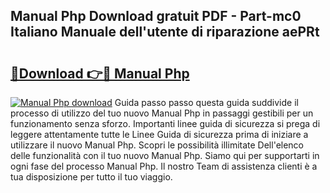 ## Manual Php Download gratuit PDF - Part-mc0 Italiano Manuale dell'utente di riparazione aePRt

# <h2><a href="http://dfd8kpf.blite.top/?on=Manual+Php">🔗Download 👉🔴 Manual Php</a></h2>

[![Manual Php download](https://i.imgur.com/lujVjoI.png)](http://dfd8kpf.blite.top/?on=Manual+Php)
Guida passo passo questa guida suddivide il processo di utilizzo del tuo nuovo Manual Php in passaggi gestibili per un funzionamento senza sforzo. Importanti linee guida di sicurezza si prega di leggere attentamente tutte le Linee Guida di sicurezza prima di iniziare a utilizzare il nuovo Manual Php. Scopri le possibilità illimitate Dell'elenco delle funzionalità con il tuo nuovo Manual Php. Siamo qui per supportarti in ogni fase del processo Manual Php. Il nostro Team di assistenza clienti è a tua disposizione per tutto il tuo viaggio.
